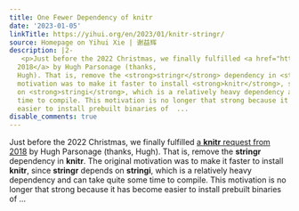 ```yaml
---
title: One Fewer Dependency of knitr
date: '2023-01-05'
linkTitle: https://yihui.org/en/2023/01/knitr-stringr/
source: Homepage on Yihui Xie | 谢益辉
description: |2-
   <p>Just before the 2022 Christmas, we finally fulfilled <a href="https://github.com/yihui/knitr/issues/1549">a <strong>knitr</strong> request from
  2018</a> by Hugh Parsonage (thanks,
  Hugh). That is, remove the <strong>stringr</strong> dependency in <strong>knitr</strong>. The original
  motivation was to make it faster to install <strong>knitr</strong>, since <strong>stringr</strong> depends
  on <strong>stringi</strong>, which is a relatively heavy dependency and can take quite some
  time to compile. This motivation is no longer that strong because it has become
  easier to install prebuilt binaries of  ...
disable_comments: true
---
```

 <p>Just before the 2022 Christmas, we finally fulfilled <a href="https://github.com/yihui/knitr/issues/1549">a <strong>knitr</strong> request from
2018</a> by Hugh Parsonage (thanks,
Hugh). That is, remove the <strong>stringr</strong> dependency in <strong>knitr</strong>. The original
motivation was to make it faster to install <strong>knitr</strong>, since <strong>stringr</strong> depends
on <strong>stringi</strong>, which is a relatively heavy dependency and can take quite some
time to compile. This motivation is no longer that strong because it has become
easier to install prebuilt binaries of  ...